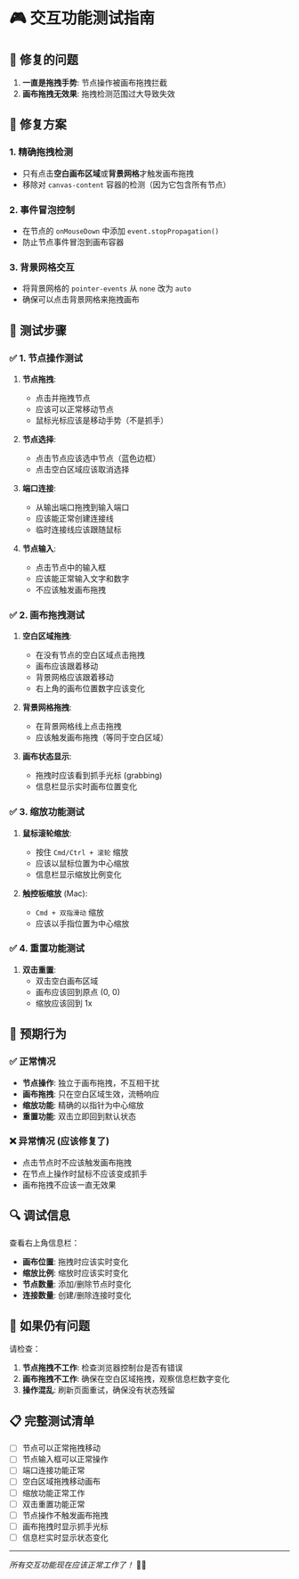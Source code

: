 # 🎮 交互功能测试指南

## 🐛 修复的问题

1. **一直是拖拽手势**: 节点操作被画布拖拽拦截
2. **画布拖拽无效果**: 拖拽检测范围过大导致失效

## 🔧 修复方案

### 1. 精确拖拽检测
- 只有点击**空白画布区域**或**背景网格**才触发画布拖拽
- 移除对 `canvas-content` 容器的检测（因为它包含所有节点）

### 2. 事件冒泡控制
- 在节点的 `onMouseDown` 中添加 `event.stopPropagation()`
- 防止节点事件冒泡到画布容器

### 3. 背景网格交互
- 将背景网格的 `pointer-events` 从 `none` 改为 `auto`
- 确保可以点击背景网格来拖拽画布

## 🧪 测试步骤

### ✅ 1. 节点操作测试
1. **节点拖拽**:
   - 点击并拖拽节点
   - 应该可以正常移动节点
   - 鼠标光标应该是移动手势（不是抓手）

2. **节点选择**:
   - 点击节点应该选中节点（蓝色边框）
   - 点击空白区域应该取消选择

3. **端口连接**:
   - 从输出端口拖拽到输入端口
   - 应该能正常创建连接线
   - 临时连接线应该跟随鼠标

4. **节点输入**:
   - 点击节点中的输入框
   - 应该能正常输入文字和数字
   - 不应该触发画布拖拽

### ✅ 2. 画布拖拽测试
1. **空白区域拖拽**:
   - 在没有节点的空白区域点击拖拽
   - 画布应该跟着移动
   - 背景网格应该跟着移动
   - 右上角的画布位置数字应该变化

2. **背景网格拖拽**:
   - 在背景网格线上点击拖拽
   - 应该触发画布拖拽（等同于空白区域）

3. **画布状态显示**:
   - 拖拽时应该看到抓手光标 (grabbing)
   - 信息栏显示实时画布位置变化

### ✅ 3. 缩放功能测试
1. **鼠标滚轮缩放**:
   - 按住 `Cmd/Ctrl + 滚轮` 缩放
   - 应该以鼠标位置为中心缩放
   - 信息栏显示缩放比例变化

2. **触控板缩放** (Mac):
   - `Cmd + 双指滑动` 缩放
   - 应该以手指位置为中心缩放

### ✅ 4. 重置功能测试
1. **双击重置**:
   - 双击空白画布区域
   - 画布应该回到原点 (0, 0)
   - 缩放应该回到 1x

## 🎯 预期行为

### ✅ 正常情况
- **节点操作**: 独立于画布拖拽，不互相干扰
- **画布拖拽**: 只在空白区域生效，流畅响应
- **缩放功能**: 精确的以指针为中心缩放
- **重置功能**: 双击立即回到默认状态

### ❌ 异常情况 (应该修复了)
- 点击节点时不应该触发画布拖拽
- 在节点上操作时鼠标不应该变成抓手
- 画布拖拽不应该一直无效果

## 🔍 调试信息

查看右上角信息栏：
- **画布位置**: 拖拽时应该实时变化
- **缩放比例**: 缩放时应该实时变化
- **节点数量**: 添加/删除节点时变化
- **连接数量**: 创建/删除连接时变化

## 🐛 如果仍有问题

请检查：
1. **节点拖拽不工作**: 检查浏览器控制台是否有错误
2. **画布拖拽不工作**: 确保在空白区域拖拽，观察信息栏数字变化
3. **操作混乱**: 刷新页面重试，确保没有状态残留

## 📋 完整测试清单

- [ ] 节点可以正常拖拽移动
- [ ] 节点输入框可以正常操作
- [ ] 端口连接功能正常
- [ ] 空白区域拖拽移动画布
- [ ] 缩放功能正常工作
- [ ] 双击重置功能正常
- [ ] 节点操作不触发画布拖拽
- [ ] 画布拖拽时显示抓手光标
- [ ] 信息栏实时显示状态变化

---

*所有交互功能现在应该正常工作了！* 🎯✨ 